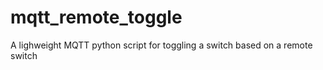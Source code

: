 # mqtt_remote_toggle
A lighweight MQTT python script for toggling a switch based on a remote switch
